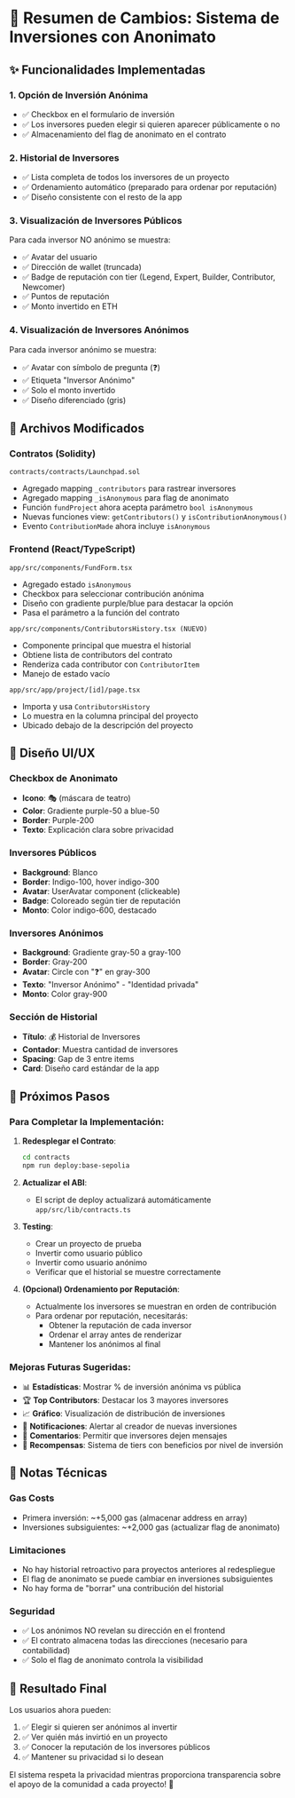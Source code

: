 # 🎯 Resumen de Cambios: Sistema de Inversiones con Anonimato

## ✨ Funcionalidades Implementadas

### 1. Opción de Inversión Anónima
- ✅ Checkbox en el formulario de inversión
- ✅ Los inversores pueden elegir si quieren aparecer públicamente o no
- ✅ Almacenamiento del flag de anonimato en el contrato

### 2. Historial de Inversores
- ✅ Lista completa de todos los inversores de un proyecto
- ✅ Ordenamiento automático (preparado para ordenar por reputación)
- ✅ Diseño consistente con el resto de la app

### 3. Visualización de Inversores Públicos
Para cada inversor NO anónimo se muestra:
- ✅ Avatar del usuario
- ✅ Dirección de wallet (truncada)
- ✅ Badge de reputación con tier (Legend, Expert, Builder, Contributor, Newcomer)
- ✅ Puntos de reputación
- ✅ Monto invertido en ETH

### 4. Visualización de Inversores Anónimos
Para cada inversor anónimo se muestra:
- ✅ Avatar con símbolo de pregunta (❓)
- ✅ Etiqueta "Inversor Anónimo"
- ✅ Solo el monto invertido
- ✅ Diseño diferenciado (gris)

## 📁 Archivos Modificados

### Contratos (Solidity)
```
contracts/contracts/Launchpad.sol
```
- Agregado mapping `_contributors` para rastrear inversores
- Agregado mapping `_isAnonymous` para flag de anonimato
- Función `fundProject` ahora acepta parámetro `bool isAnonymous`
- Nuevas funciones view: `getContributors()` y `isContributionAnonymous()`
- Evento `ContributionMade` ahora incluye `isAnonymous`

### Frontend (React/TypeScript)
```
app/src/components/FundForm.tsx
```
- Agregado estado `isAnonymous`
- Checkbox para seleccionar contribución anónima
- Diseño con gradiente purple/blue para destacar la opción
- Pasa el parámetro a la función del contrato

```
app/src/components/ContributorsHistory.tsx (NUEVO)
```
- Componente principal que muestra el historial
- Obtiene lista de contributors del contrato
- Renderiza cada contributor con `ContributorItem`
- Manejo de estado vacío

```
app/src/app/project/[id]/page.tsx
```
- Importa y usa `ContributorsHistory`
- Lo muestra en la columna principal del proyecto
- Ubicado debajo de la descripción del proyecto

## 🎨 Diseño UI/UX

### Checkbox de Anonimato
- **Icono**: 🎭 (máscara de teatro)
- **Color**: Gradiente purple-50 a blue-50
- **Border**: Purple-200
- **Texto**: Explicación clara sobre privacidad

### Inversores Públicos
- **Background**: Blanco
- **Border**: Indigo-100, hover indigo-300
- **Avatar**: UserAvatar component (clickeable)
- **Badge**: Coloreado según tier de reputación
- **Monto**: Color indigo-600, destacado

### Inversores Anónimos
- **Background**: Gradiente gray-50 a gray-100
- **Border**: Gray-200
- **Avatar**: Circle con "❓" en gray-300
- **Texto**: "Inversor Anónimo" - "Identidad privada"
- **Monto**: Color gray-900

### Sección de Historial
- **Título**: 💰 Historial de Inversores
- **Contador**: Muestra cantidad de inversores
- **Spacing**: Gap de 3 entre items
- **Card**: Diseño card estándar de la app

## 🔧 Próximos Pasos

### Para Completar la Implementación:

1. **Redesplegar el Contrato**:
   ```bash
   cd contracts
   npm run deploy:base-sepolia
   ```

2. **Actualizar el ABI**:
   - El script de deploy actualizará automáticamente `app/src/lib/contracts.ts`

3. **Testing**:
   - Crear un proyecto de prueba
   - Invertir como usuario público
   - Invertir como usuario anónimo
   - Verificar que el historial se muestre correctamente

4. **(Opcional) Ordenamiento por Reputación**:
   - Actualmente los inversores se muestran en orden de contribución
   - Para ordenar por reputación, necesitarás:
     - Obtener la reputación de cada inversor
     - Ordenar el array antes de renderizar
     - Mantener los anónimos al final

### Mejoras Futuras Sugeridas:

- 📊 **Estadísticas**: Mostrar % de inversión anónima vs pública
- 🏆 **Top Contributors**: Destacar los 3 mayores inversores
- 📈 **Gráfico**: Visualización de distribución de inversiones
- 🔔 **Notificaciones**: Alertar al creador de nuevas inversiones
- 💬 **Comentarios**: Permitir que inversores dejen mensajes
- 🎁 **Recompensas**: Sistema de tiers con beneficios por nivel de inversión

## 📝 Notas Técnicas

### Gas Costs
- Primera inversión: ~+5,000 gas (almacenar address en array)
- Inversiones subsiguientes: ~+2,000 gas (actualizar flag de anonimato)

### Limitaciones
- No hay historial retroactivo para proyectos anteriores al redespliegue
- El flag de anonimato se puede cambiar en inversiones subsiguientes
- No hay forma de "borrar" una contribución del historial

### Seguridad
- ✅ Los anónimos NO revelan su dirección en el frontend
- ✅ El contrato almacena todas las direcciones (necesario para contabilidad)
- ✅ Solo el flag de anonimato controla la visibilidad

## 🎉 Resultado Final

Los usuarios ahora pueden:
1. ✅ Elegir si quieren ser anónimos al invertir
2. ✅ Ver quién más invirtió en un proyecto
3. ✅ Conocer la reputación de los inversores públicos
4. ✅ Mantener su privacidad si lo desean

El sistema respeta la privacidad mientras proporciona transparencia sobre el apoyo de la comunidad a cada proyecto! 🚀
